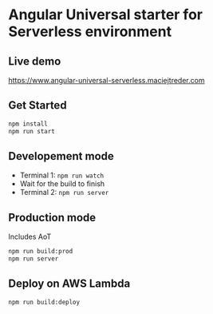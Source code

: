 # Angular Universal starter for Serverless environment

## Live demo
https://www.angular-universal-serverless.maciejtreder.com

## Get Started
```sh
npm install
npm run start
```
## Developement mode
* Terminal 1: ```npm run watch```
* Wait for the build to finish
* Terminal 2: ```npm run server```

## Production mode
Includes AoT
```sh
npm run build:prod
npm run server
```

## Deploy on AWS Lambda
```sh
npm run build:deploy
```

